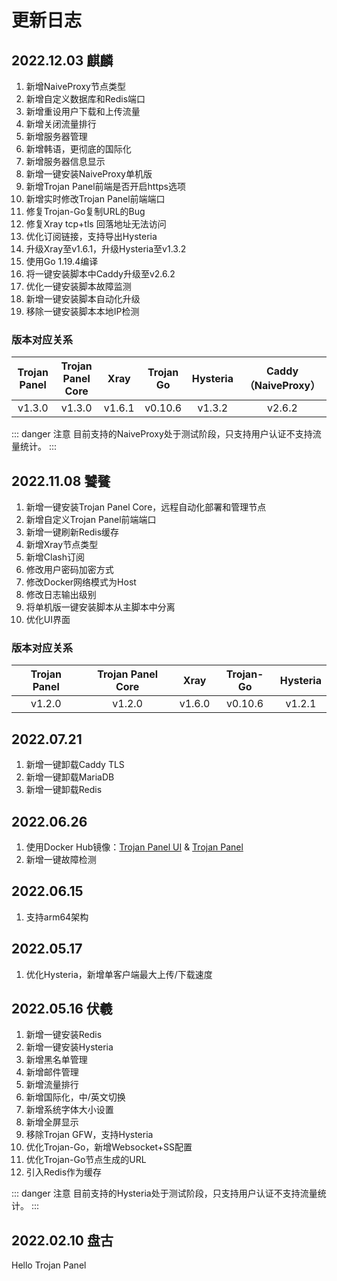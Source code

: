 # 更新日志

## 2022.12.03 麒麟<Badge type="tip" text="v1.3" vertical="top" />

1. 新增NaiveProxy节点类型
2. 新增自定义数据库和Redis端口
3. 新增重设用户下载和上传流量
4. 新增关闭流量排行
5. 新增服务器管理
6. 新增韩语，更彻底的国际化
7. 新增服务器信息显示
8. 新增一键安装NaiveProxy单机版
9. 新增Trojan Panel前端是否开启https选项
10. 新增实时修改Trojan Panel前端端口
11. 修复Trojan-Go复制URL的Bug
12. 修复Xray tcp+tls 回落地址无法访问
13. 优化订阅链接，支持导出Hysteria
14. 升级Xray至v1.6.1，升级Hysteria至v1.3.2
15. 使用Go 1.19.4编译
16. 将一键安装脚本中Caddy升级至v2.6.2
17. 优化一键安装脚本故障监测
18. 新增一键安装脚本自动化升级
19. 移除一键安装脚本本地IP检测

### 版本对应关系

| Trojan Panel | Trojan Panel Core |  Xray  | Trojan Go | Hysteria | Caddy（NaiveProxy） |
|:------------:|:-----------------:|:------:|:---------:|:--------:|:-----------------:|
|    v1.3.0    |      v1.3.0       | v1.6.1 |  v0.10.6  |  v1.3.2  |      v2.6.2       |

::: danger 注意 
目前支持的NaiveProxy处于测试阶段，只支持用户认证不支持流量统计。
:::

## 2022.11.08 饕餮<Badge type="tip" text="v1.2.0" vertical="top" />

1. 新增一键安装Trojan Panel Core，远程自动化部署和管理节点
2. 新增自定义Trojan Panel前端端口
3. 新增一键刷新Redis缓存
4. 新增Xray节点类型
5. 新增Clash订阅
6. 修改用户密码加密方式
7. 修改Docker网络模式为Host
8. 修改日志输出级别
9. 将单机版一键安装脚本从主脚本中分离
10. 优化UI界面

### 版本对应关系

| Trojan Panel | Trojan Panel Core |  Xray  | Trojan-Go | Hysteria |
|:------------:|:-----------------:|:------:|:---------:|:--------:|
|    v1.2.0    |      v1.2.0       | v1.6.0 |  v0.10.6  |  v1.2.1  |

## 2022.07.21<Badge type="tip" text="v1.1.4" vertical="top" />

1. 新增一键卸载Caddy TLS
2. 新增一键卸载MariaDB
3. 新增一键卸载Redis

## 2022.06.26<Badge type="tip" text="v1.1.3" vertical="top" />

1. 使用Docker Hub镜像：[Trojan Panel UI](https://hub.docker.com/r/jonssonyan/trojan-panel-ui)
   & [Trojan Panel](https://hub.docker.com/r/jonssonyan/trojan-panel)
2. 新增一键故障检测

## 2022.06.15<Badge type="tip" text="v1.1.2" vertical="top" />

1. 支持arm64架构

## 2022.05.17<Badge type="tip" text="v1.1.1" vertical="top" />

1. 优化Hysteria，新增单客户端最大上传/下载速度

## 2022.05.16 伏羲<Badge type="tip" text="v1.1.0" vertical="top" />

1. 新增一键安装Redis
2. 新增一键安装Hysteria
3. 新增黑名单管理
4. 新增邮件管理
5. 新增流量排行
6. 新增国际化，中/英文切换
7. 新增系统字体大小设置
8. 新增全屏显示
9. 移除Trojan GFW，支持Hysteria
10. 优化Trojan-Go，新增Websocket+SS配置
11. 优化Trojan-Go节点生成的URL
12. 引入Redis作为缓存

::: danger 注意 
目前支持的Hysteria处于测试阶段，只支持用户认证不支持流量统计。
:::

## 2022.02.10 盘古<Badge type="tip" text="v1.0.0" vertical="top" />

Hello Trojan Panel